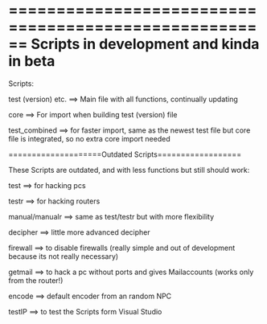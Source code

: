======================================================
Scripts in development and kinda in beta
======================================================


Scripts:

test (version) etc. ==> Main file with all functions, continually updating

core ==> For import when building test (version) file

test_combined ==> for faster import, same as the newest test file but core file is integrated, so no extra core import needed


====================Outdated Scripts==================

These Scripts are outdated, and with less functions but still should work:



test ==> for hacking pcs

testr ==> for hacking  routers

manual/manualr ==> same as test/testr but with more flexibility

decipher ==> little more advanced decipher

firewall ==> to  disable firewalls (really simple and out of development because 
its not really necessary)

getmail ==> to hack a pc without ports and gives Mailaccounts (works only from the 
router!)

encode ==> default encoder from an random NPC

testIP ==> to test the Scripts form Visual  Studio


